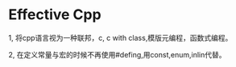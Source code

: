 # Effective Cpp

1, 将cpp语言视为一种联邦，c, c with class,模版元编程，函数式编程。


2, 在定义常量与宏的时候不再使用#defing,用const,enum,inlin代替。


